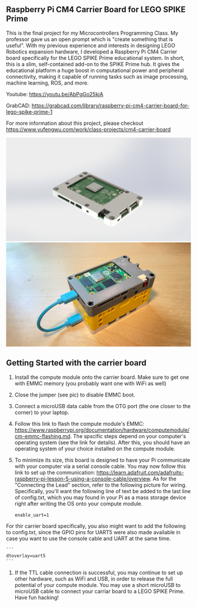 ## Raspberry Pi CM4 Carrier Board for LEGO SPIKE Prime

This is the final project for my Microcontrollers Programming Class. My professor gave us an open prompt which is "create something that is useful". With my previous experience and interests in designing LEGO Robotics expansion hardware, I developed a Raspberry Pi CM4 Carrier board specifically for the LEGO SPIKE Prime educational system. In short, this is a slim, self-contained add-on to the SPIKE Prime hub. It gives the educational platform a huge boost in computational power and peripheral connectivity, making it capable of running tasks such as image processing, machine learning, ROS, and more.

Youtube: https://youtu.be/AbPgGo25kjA

GrabCAD: https://grabcad.com/library/raspberry-pi-cm4-carrier-board-for-lego-spike-prime-1

For more information about this project, please checkout https://www.yufengwu.com/work/class-projects/cm4-carrier-board

![Rendering](https://github.com/EricYufengWu/SPIKExCM4/blob/master/Documentation/Render-with-case.JPG)
![Finished](https://github.com/EricYufengWu/SPIKExCM4/blob/master/Documentation/IMG_4302.JPEG)


## Getting Started with the carrier board
1. Install the compute module onto the carrier board. Make sure to get one with EMMC memory (you probably want one with WiFi as well)
1. Close the jumper (see pic) to disable EMMC boot. 
1. Connect a microUSB data cable from the OTG port (the one closer to the corner) to your laptop.
1. Follow this link to flash the compute module's EMMC: https://www.raspberrypi.org/documentation/hardware/computemodule/cm-emmc-flashing.md. The spscific steps depend on your computer's operating system (see the link for details). After this, you should have an operating system of your choice installed on the compute module. 
1. To minimize its size, this board is designed to have your Pi communicate with your computer via a serial console cable. You may now follow this link to set up the communication: https://learn.adafruit.com/adafruits-raspberry-pi-lesson-5-using-a-console-cable/overview. As for the "Connecting the Lead" section, refer to the following picture for wiring. Specifically, you'll want the following line of text be added to the last line of config.txt, which you may found in your Pi as a mass storage device right after writing the OS onto your compute module.

    ```
    enable_uart=1
    ```

For thir carrier board specifically, you also might want to add the following to config.txt, since the GPIO pins for UART5 were also made available in case you want to use the console cable and UART at the same time.

    ```
    dtoverlay=uart5
    ```

1. If the TTL cable connection is successful, you may continue to set up other hardware, such as WiFi and USB, in order to release the full potential of your compute module. You may use a short microUSB to microUSB cable to connect your carriar board to a LEGO SPIKE Prime. Have fun hacking!


